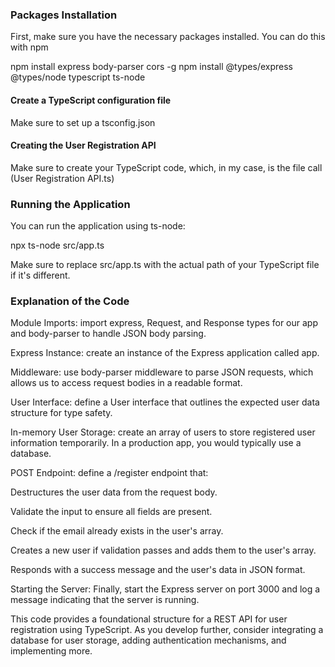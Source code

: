 ### Packages Installation

First, make sure you have the necessary packages installed. You can do this with npm

npm install express body-parser cors -g
npm install @types/express @types/node typescript ts-node


#### Create a TypeScript configuration file

Make sure to set up a tsconfig.json

#### Creating the User Registration API

Make sure to create your TypeScript code, which, in my case, is the file call (User Registration API.ts)

### Running the Application

You can run the application using ts-node:

npx ts-node src/app.ts

Make sure to replace src/app.ts with the actual path of your TypeScript file if it's different.


### Explanation of the Code

Module Imports: import express, Request, and Response types for our app and body-parser to handle JSON body parsing.

Express Instance: create an instance of the Express application called app.

Middleware: use body-parser middleware to parse JSON requests, which allows us to access request bodies in a readable format.

User Interface: define a User interface that outlines the expected user data structure for type safety.

In-memory User Storage: create an array of users to store registered user information temporarily. In a production app, you would typically use a database.

POST Endpoint: define a /register endpoint that:

Destructures the user data from the request body.

Validate the input to ensure all fields are present.

Check if the email already exists in the user's array.

Creates a new user if validation passes and adds them to the user's array.

Responds with a success message and the user's data in JSON format.

Starting the Server: Finally, start the Express server on port 3000 and log a message indicating that the server is running.


This code provides a foundational structure for a REST API for user registration using TypeScript. As you develop further, consider integrating a database for user storage, adding authentication mechanisms, and implementing more.

